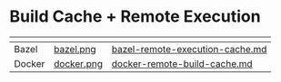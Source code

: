 # Build Cache + Remote Execution



<table data-view="cards"><thead><tr><th></th><th data-hidden data-card-cover data-type="files"></th><th data-hidden data-card-target data-type="content-ref"></th></tr></thead><tbody><tr><td>Bazel</td><td><a href="../../.gitbook/assets/bazel.png">bazel.png</a></td><td><a href="bazel-remote-execution-cache.md">bazel-remote-execution-cache.md</a></td></tr><tr><td>Docker</td><td><a href="../../.gitbook/assets/docker.png">docker.png</a></td><td><a href="docker-remote-build-cache.md">docker-remote-build-cache.md</a></td></tr></tbody></table>

